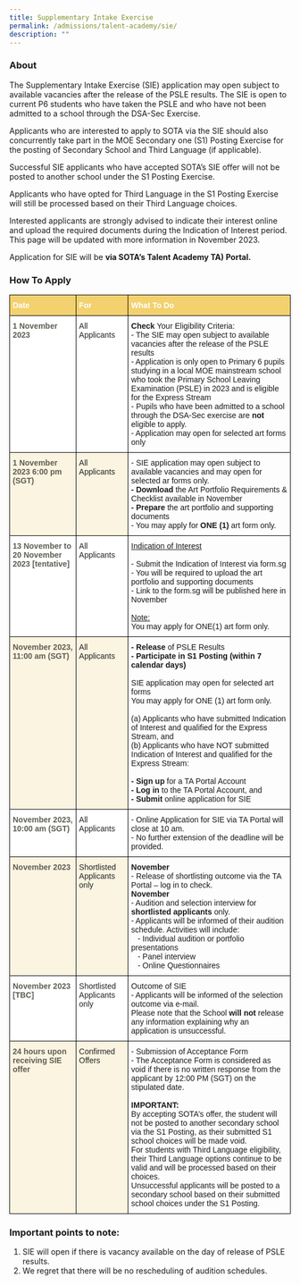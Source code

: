 ```yaml
---
title: Supplementary Intake Exercise
permalink: /admissions/talent-academy/sie/
description: ""
---
```

### About

The Supplementary Intake Exercise (SIE) application may open subject to available vacancies after the release of the PSLE results. The SIE is open to current P6 students who have taken the PSLE and who have not been admitted to a school through the DSA-Sec Exercise.  
  
Applicants who are interested to apply to SOTA via the SIE should also concurrently take part in the MOE Secondary one (S1) Posting Exercise for the posting of Secondary School and Third Language (if applicable).  
  
Successful SIE applicants who have accepted SOTA’s SIE offer will not be posted to another school under the S1 Posting Exercise.  
  
Applicants who have opted for Third Language in the S1 Posting Exercise will still be processed based on their Third Language choices.  
  
Interested applicants are strongly advised to indicate their interest online and upload the required documents during the Indication of Interest period. This page will be updated with more information in November 2023.  
  
Application for SIE will be&nbsp;**via SOTA’s Talent Academy TA) Portal.**

### How To Apply

<style type="text/css">
.tg  {border-collapse:collapse;border-spacing:0;}
.tg td{border-color:black;border-style:solid;border-width:1px;font-family:Arial, sans-serif;font-size:14px;
  overflow:hidden;padding:10px 5px;word-break:normal;}
.tg th{border-color:black;border-style:solid;border-width:1px;font-family:Arial, sans-serif;font-size:14px;
  font-weight:normal;overflow:hidden;padding:10px 5px;word-break:normal;}
.tg .tg-r2j7{background-color:#F2D16E;color:#FFF;font-weight:bold;text-align:left;vertical-align:top}
.tg .tg-1tw9{background-color:#FFF;color:#5E5D52;font-weight:bold;text-align:left;vertical-align:top}
.tg .tg-tsok{background-color:#FFF;color:#222;text-align:left;vertical-align:top}
.tg .tg-0lax{text-align:left;vertical-align:top}
.tg .tg-sq7m{background-color:#FAF4E1;color:#5E5D52;font-weight:bold;text-align:left;vertical-align:top}
.tg .tg-gzb1{background-color:#FAF4E1;color:#222;text-align:left;vertical-align:top}
</style>
<table class="tg">
<thead>
  <tr>
    <th class="tg-r2j7"><span style="font-weight:bold;color:#FFF;background-color:#F2D16E">Date</span></th>
    <th class="tg-r2j7"><span style="font-weight:bold;color:#FFF;background-color:#F2D16E">For</span></th>
    <th class="tg-r2j7"><span style="font-weight:bold;color:#FFF;background-color:#F2D16E">What To Do</span></th>
  </tr>
</thead>
<tbody>
  <tr>
    <td class="tg-1tw9"><span style="color:#5E5D52;background-color:transparent">1 November 2023</span></td>
    <td class="tg-tsok">All Applicants</td>
    <td class="tg-0lax"><span style="font-weight:700;font-style:normal">Check </span>Your Eligibility Criteria:<br>- The SIE may open subject to available vacancies after the release of the PSLE results<br>- Application is only open to Primary 6 pupils studying in a local MOE mainstream school who took the Primary School Leaving Examination (PSLE) in 2023 and is eligible for the Express Stream<br>- Pupils who have been admitted to a school through the DSA-Sec exercise are <span style="font-weight:700">not </span>eligible to apply.<br>- Application may open for selected art forms only</td>
  </tr>
  <tr>
    <td class="tg-sq7m"><span style="color:#5E5D52;background-color:transparent">1 November 2023 6:00 pm (SGT)</span></td>
    <td class="tg-gzb1">All Applicants</td>
    <td class="tg-0lax">- SIE application may open subject to available vacancies and may open for selected ar forms only.<br><span style="font-weight:700">- Download </span>the Art Portfolio Requirements &amp; Checklist available in November<br><span style="font-weight:700">- Prepare </span>the art portfolio and supporting documents<br>- You may apply for <span style="font-weight:700">ONE (1) </span>art form only.</td>
  </tr>
  <tr>
    <td class="tg-1tw9"><span style="color:#5E5D52;background-color:transparent">13 November to 20 November 2023 [tentative]</span></td>
    <td class="tg-tsok">All Applicants</td>
    <td class="tg-0lax"><span style="text-decoration:underline">Indication of Interest</span><br><br>- Submit the Indication of Interest via form.sg<br>- You will be required to upload the art portfolio and supporting documents<br>- Link to the form.sg will be published here in November<br><br><span style="font-weight:400;font-style:normal;text-decoration:underline">Note:</span><br><span style="font-weight:400;font-style:normal">You may apply for </span>ONE(1) art form only.<br></td>
  </tr>
  <tr>
    <td class="tg-sq7m"><span style="color:#5E5D52;background-color:transparent">November 2023, 11:00 am (SGT)</span></td>
    <td class="tg-gzb1">All Applicants</td>
    <td class="tg-0lax"><span style="font-weight:700">- Release </span>of PSLE Results<br><span style="font-weight:700">- Participate in S1 Posting (within 7 calendar days)</span><br><br><span style="font-weight:400;font-style:normal">SIE application may open for selected art forms</span><br><span style="font-weight:400;font-style:normal">You may apply for ONE (1) art form only.</span><br><br><span style="font-weight:400;font-style:normal">(a) Applicants who </span>have submitted <span style="font-weight:400">Indication of Interest and qualified for the Express Stream, and</span><br><span style="font-weight:400;font-style:normal">(b) Applicants who have </span>NOT submitted <span style="font-weight:400">Indication of Interest and qualified for the Express Stream:</span><br><br><span style="font-weight:700">- Sign up </span>for a TA Portal Account<br><span style="font-weight:700">- Log in </span>to the TA Portal Account, and<br><span style="font-weight:700">- Submit </span>online application for SIE</td>
  </tr>
  <tr>
    <td class="tg-1tw9"><span style="color:#5E5D52;background-color:transparent">November 2023, 10:00 am (SGT)</span></td>
    <td class="tg-tsok">All Applicants</td>
    <td class="tg-0lax">- Online Application for SIE via TA Portal will close at 10 am.<br>- No further extension of the deadline will be provided.</td>
  </tr>
  <tr>
    <td class="tg-sq7m"><span style="color:#5E5D52;background-color:transparent">November 2023</span></td>
    <td class="tg-gzb1">Shortlisted Applicants only</td>
    <td class="tg-0lax"><span style="font-weight:700">November</span><br><span style="font-weight:700"> </span>- Release of shortlisting outcome via the TA Portal – log in to check.<br><span style="font-weight:700">November</span><br>- Audition and selection interview for <span style="font-weight:700">shortlisted applicants </span>only.<br>- Applicants will be informed of their audition schedule. Activities will include:<br>&nbsp;&nbsp;&nbsp;- Individual audition or portfolio presentations<br>&nbsp;&nbsp;&nbsp;- Panel interview<br>&nbsp;&nbsp;&nbsp;- Online Questionnaires</td>
  </tr>
  <tr>
    <td class="tg-1tw9"><span style="color:#5E5D52;background-color:transparent">November 2023 [TBC]</span></td>
    <td class="tg-tsok">Shortlisted Applicants only</td>
    <td class="tg-0lax">Outcome of SIE<br><span style="font-weight:400;font-style:normal">- Applicants will be informed of the selection outcome via e-mail. </span><br><span style="font-weight:400;font-style:normal">Please note that the School </span><span style="font-weight:700">will not </span>release any information explaining why an application is unsuccessful.</td>
  </tr>
  <tr>
    <td class="tg-sq7m"><span style="color:#5E5D52;background-color:transparent">24 hours upon receiving SIE offer</span></td>
    <td class="tg-gzb1">Confirmed Offers</td>
    <td class="tg-0lax">- Submission of Acceptance Form<br>- The Acceptance Form is considered as void if there is no written response from the applicant by 12:00 PM (SGT) on the stipulated date.<br><br><span style="font-weight:700">IMPORTANT:</span><br>By accepting SOTA’s offer, the student will not be posted to another secondary school via the S1 Posting, as their submitted S1 school choices will be made void. <br>For students with Third Language eligibility, their Third Language options continue to be valid and will be processed based on their choices. <br>Unsuccessful applicants will be posted to a secondary school based on their submitted school choices under the S1 Posting.<br></td>
  </tr>
</tbody>
</table>

### Important points to note:

1.  SIE will open if there is vacancy available on the day of release of PSLE results.
2.  We regret that there will be no rescheduling of audition schedules.
